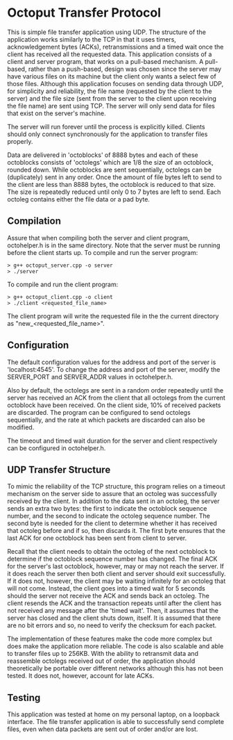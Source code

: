 # Octoput Transfer Protocol

This is simple file transfer application using UDP. The structure of the application works similarly to the TCP in that it uses timers, acknowledgement bytes (ACKs), retransmissions and a timed wait once the client has received all the requested data. This application consists of a client and server program, that works on a pull-based mechanism. A pull-based, rather than a push-based, design was chosen since the server may have various files on its machine but the client only wants a select few of those files. Although this application focuses on sending data through UDP, for simplicity and reliability, the file name (requested by the client to the server) and the file size (sent from the server to the client upon receiving the file name) are sent using TCP. The server will only send data for files that exist on the server's machine.

The server will run forever until the process is explicitly killed. Clients should only connect synchronously for the application to transfer files properly. 

Data are delivered in 'octoblocks' of 8888 bytes and each of these octoblocks consists of 'octolegs' which are 1/8 the size of an octoblock, rounded down. While octoblocks are sent sequentially, octolegs can be (duplicately) sent in any order. Once the amount of file bytes left to send to the client are less than 8888 bytes, the octoblock is reduced to that size. The size is repeatedly reduced until only 0 to 7 bytes are left to send. Each octoleg contains either the file data or a pad byte.


## Compilation
Assure that when compiling both the server and client program, octohelper.h is in the same directory. Note that the server must be running before the client starts up.
To compile and run the server program:

	> g++ octoput_server.cpp -o server
	> ./server

To compile and run the client program:

	> g++ octoput_client.cpp -o client
	> ./client <requested_file_name>

The client program will write the requested file in the the current directory as "new_<requested_file_name>".

## Configuration
The default configuration values for the address and port of the server is 'localhost:4545'.
To change the address and port of the server, modify the SERVER_PORT and SERVER_ADDR values in octohelper.h.

Also by default, the octolegs are sent in a random order repeatedly until the server has received an ACK from the client that all octolegs from the current octoblock have been received. On the client side, 10% of received packets are discarded. The program can be configured to send octolegs sequentially, and the rate at which packets are discarded can also be modified.

The timeout and timed wait duration for the server and client respectively can be configured in octohelper.h.


## UDP Transfer Structure

To mimic the reliability of the TCP structure, this program relies on a timeout mechanism on the server side to assure that an octoleg was successfully received by the client. In addition to the data sent in an octoleg, the server sends an extra two bytes: the first to indicate the octoblock sequence number, and the second to indicate the octoleg sequence number. The second byte is needed for the client to determine whether it has received that octoleg before and if so, then discards it. The first byte ensures that the last ACK for one octoblock has been sent from client to server. 

Recall that the client needs to obtain the octoleg of the next octoblock to determine if the octoblock sequence number has changed. The final ACK for the server's last octoblock, however, may or may not reach the server. If it does reach the server then both client and server should exit successfully. If it does not, however, the client may be waiting infinitely for an octoleg that will not come. Instead, the client goes into a timed wait for 5 seconds should the server not receive the ACK and sends back an octoleg. The client resends the ACK and the transaction repeats until after the client has not received any message after the 'timed wait'. Then, it assumes that the server has closed and the client shuts down, itself. It is assumed that there are no bit errors and so, no need to verify the checksum for each packet.

The implementation of these features make the code more complex but does make the application more reliable. The code is also scalable and able to transfer files up to 256KB. With the ability to retransmit data and reassemble octolegs received out of order, the application should theoretically be portable over different networks although this has not been tested. It does not, however, account for late ACKs.

## Testing

This application was tested at home on my personal laptop, on a loopback interface. The file transfer application is able to successfully send complete files, even when data packets are sent out of order and/or are lost.

